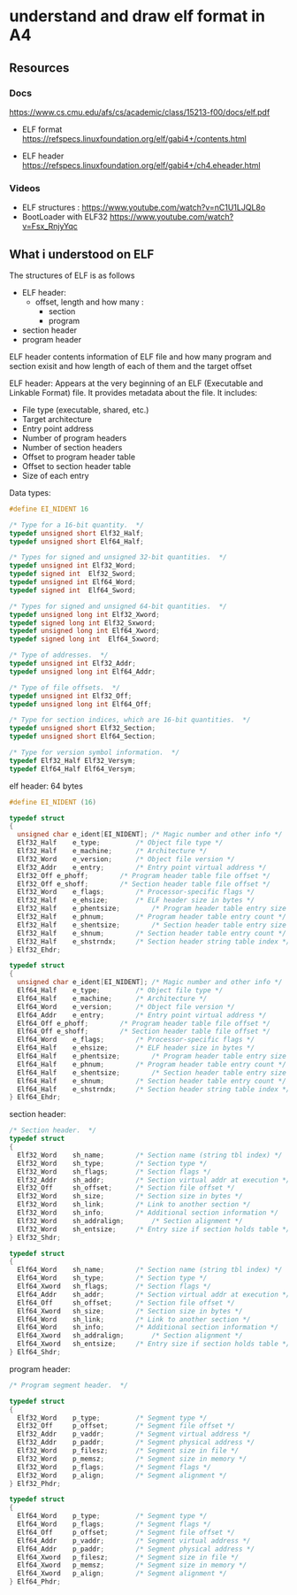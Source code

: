 # understand and draw elf format in A4 
## Resources
### Docs
https://www.cs.cmu.edu/afs/cs/academic/class/15213-f00/docs/elf.pdf


- ELF format 
https://refspecs.linuxfoundation.org/elf/gabi4+/contents.html

- ELF header 
https://refspecs.linuxfoundation.org/elf/gabi4+/ch4.eheader.html 



### Videos
- ELF structures : https://www.youtube.com/watch?v=nC1U1LJQL8o
- BootLoader with ELF32 https://www.youtube.com/watch?v=Fsx_RnjyYqc




## What i understood on ELF 

The structures of ELF is as follows


- ELF header:
    - offset, length and how many :
        - section 
        - program
- section header 
- program header




ELF header contents information  of ELF file and how many program and section exisit and how length of each of them and the target offset 


ELF header: Appears at the very beginning of an ELF (Executable and Linkable Format) file. It provides metadata about the file.
It includes:
- File type (executable, shared, etc.)
- Target architecture
- Entry point address
- Number of program headers
- Number of section headers
- Offset to program header table
- Offset to section header table
- Size of each entry


Data types:
```c 
#define EI_NIDENT 16

/* Type for a 16-bit quantity.  */
typedef unsigned short Elf32_Half;
typedef unsigned short Elf64_Half;

/* Types for signed and unsigned 32-bit quantities.  */
typedef unsigned int Elf32_Word;
typedef	signed int  Elf32_Sword;
typedef unsigned int Elf64_Word;
typedef	signed int  Elf64_Sword;

/* Types for signed and unsigned 64-bit quantities.  */
typedef unsigned long int Elf32_Xword;
typedef	signed long int Elf32_Sxword;
typedef unsigned long int Elf64_Xword;
typedef	signed long int  Elf64_Sxword;

/* Type of addresses.  */
typedef unsigned int Elf32_Addr;
typedef unsigned long int Elf64_Addr;

/* Type of file offsets.  */
typedef unsigned int Elf32_Off;
typedef unsigned long int Elf64_Off;

/* Type for section indices, which are 16-bit quantities.  */
typedef unsigned short Elf32_Section;
typedef unsigned short Elf64_Section;

/* Type for version symbol information.  */
typedef Elf32_Half Elf32_Versym;
typedef Elf64_Half Elf64_Versym;
```


elf header: 64 bytes
```c
#define EI_NIDENT (16)

typedef struct
{
  unsigned char	e_ident[EI_NIDENT];	/* Magic number and other info */
  Elf32_Half	e_type;			/* Object file type */
  Elf32_Half	e_machine;		/* Architecture */
  Elf32_Word	e_version;		/* Object file version */
  Elf32_Addr	e_entry;		/* Entry point virtual address */
  Elf32_Off	e_phoff;		/* Program header table file offset */
  Elf32_Off	e_shoff;		/* Section header table file offset */
  Elf32_Word	e_flags;		/* Processor-specific flags */
  Elf32_Half	e_ehsize;		/* ELF header size in bytes */
  Elf32_Half	e_phentsize;		/* Program header table entry size */
  Elf32_Half	e_phnum;		/* Program header table entry count */
  Elf32_Half	e_shentsize;		/* Section header table entry size */
  Elf32_Half	e_shnum;		/* Section header table entry count */
  Elf32_Half	e_shstrndx;		/* Section header string table index */
} Elf32_Ehdr;

typedef struct
{
  unsigned char	e_ident[EI_NIDENT];	/* Magic number and other info */
  Elf64_Half	e_type;			/* Object file type */
  Elf64_Half	e_machine;		/* Architecture */
  Elf64_Word	e_version;		/* Object file version */
  Elf64_Addr	e_entry;		/* Entry point virtual address */
  Elf64_Off	e_phoff;		/* Program header table file offset */
  Elf64_Off	e_shoff;		/* Section header table file offset */
  Elf64_Word	e_flags;		/* Processor-specific flags */
  Elf64_Half	e_ehsize;		/* ELF header size in bytes */
  Elf64_Half	e_phentsize;		/* Program header table entry size */
  Elf64_Half	e_phnum;		/* Program header table entry count */
  Elf64_Half	e_shentsize;		/* Section header table entry size */
  Elf64_Half	e_shnum;		/* Section header table entry count */
  Elf64_Half	e_shstrndx;		/* Section header string table index */
} Elf64_Ehdr;
```

section header: 
```c
/* Section header.  */
typedef struct
{
  Elf32_Word	sh_name;		/* Section name (string tbl index) */
  Elf32_Word	sh_type;		/* Section type */
  Elf32_Word	sh_flags;		/* Section flags */
  Elf32_Addr	sh_addr;		/* Section virtual addr at execution */
  Elf32_Off	    sh_offset;		/* Section file offset */
  Elf32_Word	sh_size;		/* Section size in bytes */
  Elf32_Word	sh_link;		/* Link to another section */
  Elf32_Word	sh_info;		/* Additional section information */
  Elf32_Word	sh_addralign;		/* Section alignment */
  Elf32_Word	sh_entsize;		/* Entry size if section holds table */
} Elf32_Shdr;

typedef struct
{
  Elf64_Word	sh_name;		/* Section name (string tbl index) */
  Elf64_Word	sh_type;		/* Section type */
  Elf64_Xword	sh_flags;		/* Section flags */
  Elf64_Addr	sh_addr;		/* Section virtual addr at execution */
  Elf64_Off  	sh_offset;		/* Section file offset */
  Elf64_Xword	sh_size;		/* Section size in bytes */
  Elf64_Word	sh_link;		/* Link to another section */
  Elf64_Word	sh_info;		/* Additional section information */
  Elf64_Xword	sh_addralign;		/* Section alignment */
  Elf64_Xword	sh_entsize;		/* Entry size if section holds table */
} Elf64_Shdr;

```


program header:
```c 
/* Program segment header.  */

typedef struct
{
  Elf32_Word	p_type;			/* Segment type */
  Elf32_Off	    p_offset;		/* Segment file offset */
  Elf32_Addr	p_vaddr;		/* Segment virtual address */
  Elf32_Addr	p_paddr;		/* Segment physical address */
  Elf32_Word	p_filesz;		/* Segment size in file */
  Elf32_Word	p_memsz;		/* Segment size in memory */
  Elf32_Word	p_flags;		/* Segment flags */
  Elf32_Word	p_align;		/* Segment alignment */
} Elf32_Phdr;

typedef struct
{
  Elf64_Word	p_type;			/* Segment type */
  Elf64_Word	p_flags;		/* Segment flags */
  Elf64_Off	    p_offset;		/* Segment file offset */
  Elf64_Addr	p_vaddr;		/* Segment virtual address */
  Elf64_Addr	p_paddr;		/* Segment physical address */
  Elf64_Xword	p_filesz;		/* Segment size in file */
  Elf64_Xword	p_memsz;		/* Segment size in memory */
  Elf64_Xword	p_align;		/* Segment alignment */
} Elf64_Phdr;
```






